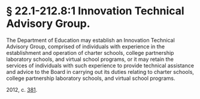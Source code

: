 # § 22.1-212.8:1 Innovation Technical Advisory Group.

<p>The Department of Education may establish an Innovation Technical Advisory Group, comprised of individuals with experience in the establishment and operation of charter schools, college partnership laboratory schools, and virtual school programs, or it may retain the services of individuals with such experience to provide technical assistance and advice to the Board in carrying out its duties relating to charter schools, college partnership laboratory schools, and virtual school programs.</p><p>2012, c. <a href='http://lis.virginia.gov/cgi-bin/legp604.exe?121+ful+CHAP0381'>381</a>.</p>